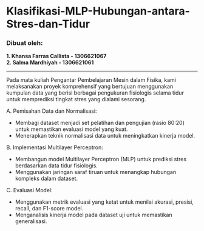 # Klasifikasi-MLP-Hubungan-antara-Stres-dan-Tidur
### **Dibuat oleh:**
**1. Khansa Farras Callista - 1306621067** <br>
**2. Salma Mardhiyah - 1306621061**

-----

Pada mata kuliah Pengantar Pembelajaran Mesin dalam Fisika, kami melaksanakan proyek komprehensif yang bertujuan menggunakan kumpulan data yang berisi berbagai pengukuran fisiologis selama tidur untuk memprediksi tingkat stres yang dialami sesorang. 

A. Pemisahan Data dan Normalisasi:
* Membagi dataset menjadi set pelatihan dan pengujian (rasio 80:20) untuk memastikan evaluasi model yang kuat.
* Menerapkan teknik normalisasi data untuk meningkatkan kinerja model.

B. Implementasi Multilayer Perceptron:
* Membangun model Multilayer Perceptron (MLP) untuk prediksi stres berdasarkan data tidur fisiologis.
* Menggunakan jaringan saraf tiruan untuk menangkap hubungan kompleks dalam dataset.

C. Evaluasi Model:
* Menggunakan metrik evaluasi yang ketat untuk menilai akurasi, presisi, recall, dan F1-score model.
* Menganalisis kinerja model pada dataset uji untuk memastikan generalisasi.

